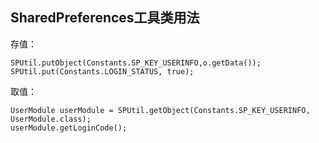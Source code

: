 ## SharedPreferences工具类用法

存值：
```
SPUtil.putObject(Constants.SP_KEY_USERINFO,o.getData());
SPUtil.put(Constants.LOGIN_STATUS, true);
```

取值：
```
UserModule userModule = SPUtil.getObject(Constants.SP_KEY_USERINFO, UserModule.class);
userModule.getLoginCode();
```